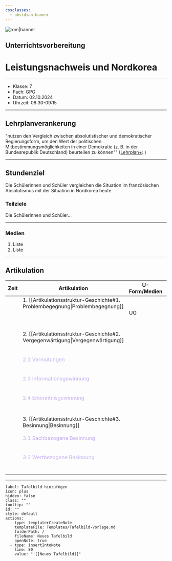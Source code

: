 ```yaml
---
cssclasses:
  - obsidian-banner
---
```

![rom|banner](rom.jpg)







## Unterrichtsvorbereitung
# Leistungsnachweis und Nordkorea
---
- Klasse: 7
- Fach: GPG
- Datum: 02.10.2024
- Uhrzeit: 08:30-09:15
---
## Lehrplanverankerung

"nutzen den Vergleich zwischen absolutistischer und demokratischer Regierungsform, um den Wert der politischen Mitbestimmungsmöglichkeiten in einer Demokratie (z. B. in der Bundesrepublik Deutschland) beurteilen zu können""
([Lehrplan+](https://www.lehrplanplus.bayern.de/schulart/mittelschule/inhalt/fachlehrplaene?w_schulart=mittelschule&wt_1=schulart&w_fach=gpg&wt_2=fach): )

---

## Stundenziel

Die Schülerinnen und Schüler vergleichen die Situation im französischen Absolutismus mit der Situation in Nordkorea heute

### Teilziele

Die Schülerinnen und Schüler...

---
### Medien

1. Liste
2. Liste

---

## Artikulation


| **Zeit** | **Artikulation**                                                                                                                                                                                                                                                                                        | **U-Form/Medien** | Inhaltlicher Handlungsablauf                                                                                                                         |
| -------- | ------------------------------------------------------------------------------------------------------------------------------------------------------------------------------------------------------------------------------------------------------------------------------------------------------- | ----------------- | ---------------------------------------------------------------------------------------------------------------------------------------------------- |
|          | 1. [[Artikulationsstruktur-Geschichte#1. Problembegegnung\|Problembegegnung]]<br><br><br><br>                                                                                                                                                                                                           | UG                | Ludwig XIV ist schon lange tot, aber gibt es heute so etwas noch?                                                                                    |
|          | 2. [[Artikulationsstruktur-Geschichte#2. Vergegenwärtigung\|Vergegenwärtigung]]<br><br><br><span style="color:#c2afef">2.1 Vermutungen</span><br><br><br><span style="color:#c2afef">2.3 Informationsgewinnung</span><br><br><br><span style="color:#c2afef">2.4 Erkenntnisgewinnung</span><br><br><br> |                   | <br><br>Vermutungen, wo es heute noch so etwas geben könnte.<br><br><br>Video: https://www.youtube.com/watch?v=NnTK__tz970&t=22s                     |
|          | 3. [[Artikulationsstruktur-Geschichte#3. Besinnung\|Besinnung]]<br><br><span style="color:#c2afef">3.1 Sachbezogene Besinnung</span><br><br><br><span style="color:#c2afef">3.2 Wertbezogene Besinnung</span><br><br><br>                                                                               |                   | <br><br>Wo siehst du Ähnlichkeiten zum französischen Absolutismus, wo siehst du Unterschiede?<br><br><br>Wie fändest du es, in diesem Land zu leben? |



---

```meta-bind-button
label: Tafelbild hinzufügen
icon: plus
hidden: false
class: ""
tooltip: ""
id: ""
style: default
actions:
  - type: templaterCreateNote
    templateFile: Templates/Tafelbild-Vorlage.md
    folderPath: /
    fileName: Neues Tafelbild
    openNote: true
  - type: insertIntoNote
    line: 80
    value: "![[Neues Tafelbild]]"
```

